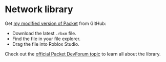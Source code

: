# Network library

Get [my modified version of Packet](https://github.com/AlexanderLindholt/PacketPlus) from GitHub:

* Download the latest `.rbxm` file.
* Find the file in your file explorer.
* Drag the file into Roblox Studio.



Check out the [official Packet DevForum topic](https://devforum.roblox.com/t/3573907) to learn all about the library.
